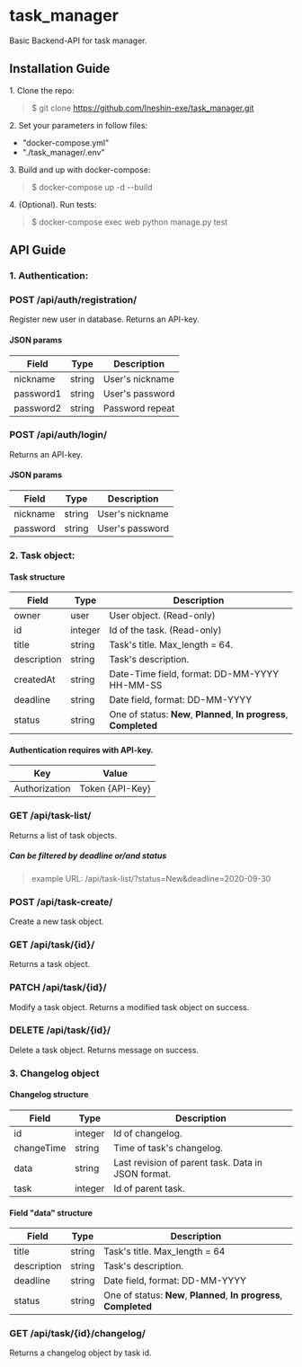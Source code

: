 # task_manager

Basic Backend-API for task manager.

## Installation Guide
1\. Clone the repo:
> $ git clone https://github.com/Ineshin-exe/task_manager.git

2\. Set your parameters in follow files:
- "docker-compose.yml"
- "./task_manager/.env"

3\. Build and up with docker-compose:
> $ docker-compose up -d --build

4\. (Optional). Run tests:
> $ docker-compose exec web python manage.py test



## API Guide
### 1. Authentication:

### POST /api/auth/registration/
Register new user in database. Returns an API-key.

#### JSON params
|Field|Type|Description|
|---------|--------|----------------|
|nickname |string  |User's nickname|
|password1|string  |User's password|
|password2|string  |Password repeat|

### POST /api/auth/login/
Returns an API-key.

#### JSON params
|Field|Type|Description|
|--------|--------|----------------|
|nickname|string  |User's nickname|
|password|string  |User's password|



### 2. Task object:
#### Task structure
|Field|Type|Description|
|------|-----------------|---------|
|owner      |user    |User object. (Read-only)|
|id         |integer |Id of the task. (Read-only)|
|title      |string  |Task's title. Max_length = 64.|
|description|string  |Task's description.|
|createdAt  |string  |Date-Time field, format: DD-MM-YYYY HH-MM-SS|
|deadline   |string  |Date field, format: DD-MM-YYYY|
|status     |string  |One of status: **New**, **Planned**, **In progress**, **Completed**|

#### Authentication requires with API-key.
|Key|Value|
|--------|--------|
|Authorization|Token {API-Key}|

### GET /api/task-list/
Returns a list of task objects.  
##### Can be filtered by **deadline** or/and **status**  
> example URL: /api/task-list/?status=New&deadline=2020-09-30

### POST /api/task-create/
Create a new task object.

### GET /api/task/{id}/
Returns a task object.

### PATCH /api/task/{id}/
Modify a task object. Returns a modified task object on success.

### DELETE /api/task/{id}/
Delete a task object. Returns message on success.

### 3. Changelog object
#### Changelog structure
|Field|Type|Description|
|------|-----------------|---------|
|id        |integer|Id of changelog.|
|changeTime|string |Time of task's changelog.|
|data      |string |Last revision of parent task. Data in JSON format.|
|task      |integer|Id of parent task.|

#### Field "data" structure
|Field|Type|Description|
|-----------|--------|---------|
|title      |string  |Task's title. Max_length = 64|
|description|string  |Task's description.|
|deadline   |string  |Date field, format: DD-MM-YYYY|
|status     |string  |One of status: **New**, **Planned**, **In progress**, **Completed**|

### GET /api/task/{id}/changelog/
Returns a changelog object by task id.
